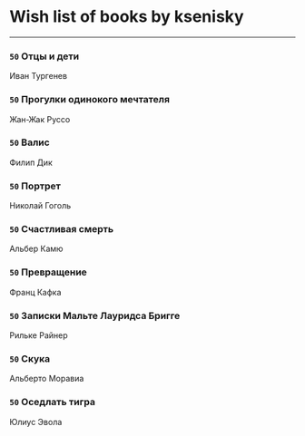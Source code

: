 # Wish list of books by ksenisky
---

### `50` Отцы и дети
Иван Тургенев

### `50` Прогулки одинокого мечтателя
Жан-Жак Руссо

### `50` Валис
Филип Дик

### `50` Портрет
Николай Гоголь

### `50` Счастливая смерть
Альбер Камю

### `50` Превращение
Франц Кафка

### `50` Записки Мальте Лауридса Бригге
Рильке Райнер

### `50` Скука
Альберто Моравиа

### `50` Оседлать тигра
Юлиус Эвола

